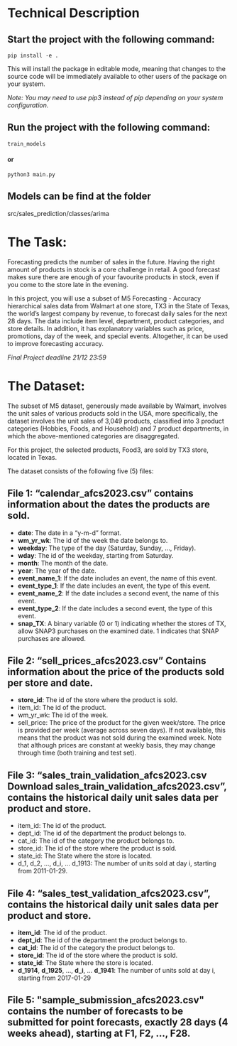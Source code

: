 # Technical Description

## Start the project with the following command:
```
pip install -e .
```
This will install the package in editable mode, meaning that changes to the source code will be immediately available to other users of the package on your system.

*Note: You may need to use pip3 instead of pip depending on your system configuration.*

## Run the project with the following command:
```
train_models
```
#### or
```
python3 main.py
```

## Models can be find at the folder
src/sales_prediction/classes/arima

# The Task:

Forecasting predicts the number of sales in the future. Having the right amount of products in stock is a core challenge in retail. A good forecast makes sure there are enough of your favourite products in stock, even if you come to the store late in the evening.

In this project, you will use a subset of M5 Forecasting - Accuracy hierarchical sales data from Walmart at one store, TX3 in the State of Texas, the world’s largest company by revenue, to forecast daily sales for the next 28 days. The data include item level, department, product categories, and store details. In addition, it has explanatory variables such as price, promotions, day of the week, and special events. Altogether, it can be used to improve forecasting accuracy. 

*Final Project deadline 21/12 23:59*

# The Dataset: 

The subset of M5 dataset, generously made available by Walmart, involves the unit sales of various products sold in the USA, more specifically, the dataset involves the unit sales of 3,049 products, classified into 3 product categories (Hobbies, Foods, and Household) and 7 product departments, in which the above-mentioned categories are disaggregated.

For this project, the selected products, Food3, are sold by TX3 store, located in Texas. 

The dataset consists of the following five (5) files:

## File 1: “calendar_afcs2023.csv” contains information about the dates the products are sold.

- **date**: The date in a “y-m-d” format.
- **wm_yr_wk**: The id of the week the date belongs to.
- **weekday**: The type of the day (Saturday, Sunday, …, Friday).
- **wday**: The id of the weekday, starting from Saturday.
- **month**: The month of the date.
- **year**: The year of the date.
- **event_name_1**: If the date includes an event, the name of this event.
- **event_type_1**: If the date includes an event, the type of this event.
- **event_name_2**: If the date includes a second event, the name of this event.
- **event_type_2**: If the date includes a second event, the type of this event.
- **snap_TX**: A binary variable (0 or 1) indicating whether the stores of TX, allow SNAP3 purchases on the examined date. 1 indicates that SNAP purchases are allowed.
 

## File 2: “sell_prices_afcs2023.csv” Contains information about the price of the products sold per store and date.

- **store_id**: The id of the store where the product is sold.
- item_id: The id of the product.
- wm_yr_wk: The id of the week.
- sell_price: The price of the product for the given week/store. The price is provided per week (average across seven days). If not available, this means that the product was not sold during the examined week. Note that although prices are constant at weekly basis, they may change through time (both training and test set).

## File 3: “sales_train_validation_afcs2023.csv Download sales_train_validation_afcs2023.csv”, contains the historical daily unit sales data per product and store.

- item_id: The id of the product.
- dept_id: The id of the department the product belongs to.
- cat_id: The id of the category the product belongs to.
- store_id: The id of the store where the product is sold.
- state_id: The State where the store is located.
- d_1, d_2, …, d_i, … d_1913: The number of units sold at day i, starting from 2011-01-29.

## File 4: “sales_test_validation_afcs2023.csv”, contains the historical daily unit sales data per product and store.
- **item_id**: The id of the product. 
- **dept_id**: The id of the department the product belongs to.
- **cat_id**: The id of the category the product belongs to.
- **store_id**: The id of the store where the product is sold.
- **state_id**: The State where the store is located.
- **d_1914**, **d_1925**, …, **d_i**, … **d_1941**: The number of units sold at day i, starting from 2017-01-29

## File 5: "sample_submission_afcs2023.csv" contains the number of forecasts to be submitted for point forecasts, exactly 28 days (4 weeks ahead), starting at F1, F2, …, F28.